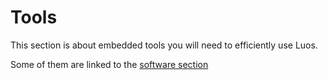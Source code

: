 # Tools

This section is about embedded tools you will need to efficiently use Luos.

Some of them are linked to the [software section](../software/software.md)
